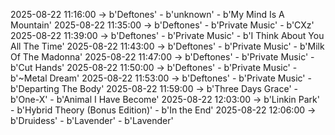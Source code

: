 2025-08-22 11:16:00 -> b'Deftones' - b'unknown' - b'My Mind Is A Mountain'
2025-08-22 11:35:00 -> b'Deftones' - b'Private Music' - b'CXz'
2025-08-22 11:39:00 -> b'Deftones' - b'Private Music' - b'I Think About You All The Time'
2025-08-22 11:43:00 -> b'Deftones' - b'Private Music' - b'Milk Of The Madonna'
2025-08-22 11:47:00 -> b'Deftones' - b'Private Music' - b'Cut Hands'
2025-08-22 11:50:00 -> b'Deftones' - b'Private Music' - b'~Metal Dream'
2025-08-22 11:53:00 -> b'Deftones' - b'Private Music' - b'Departing The Body'
2025-08-22 11:59:00 -> b'Three Days Grace' - b'One-X' - b'Animal I Have Become'
2025-08-22 12:03:00 -> b'Linkin Park' - b'Hybrid Theory (Bonus Edition)' - b'In the End'
2025-08-22 12:06:00 -> b'Druidess' - b'Lavender' - b'Lavender'

